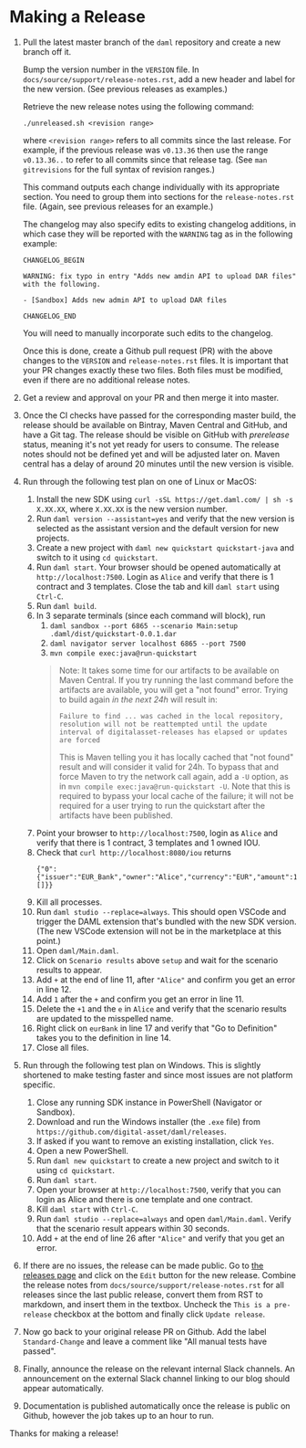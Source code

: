 # Making a Release

1. Pull the latest master branch of the `daml` repository and create a new branch off it.

   Bump the version number in the `VERSION` file.
   In `docs/source/support/release-notes.rst`, add a new header and label for
   the new version. (See previous releases as examples.)

   Retrieve the new release notes using the following command:

      `./unreleased.sh <revision range>`

   where `<revision range>` refers to all commits since the last release.
   For example, if the previous release was `v0.13.36` then use the range `v0.13.36..`
   to refer to all commits since that release tag.
   (See `man gitrevisions` for the full syntax of revision ranges.)

   This command outputs each change individually with its appropriate section.
   You need to group them into sections for the `release-notes.rst` file.
   (Again, see previous releases for an example.)

   The changelog may also specify edits to existing changelog additions,
   in which case they will be reported with the `WARNING` tag as in the following example:

       CHANGELOG_BEGIN

       WARNING: fix typo in entry "Adds new amdin API to upload DAR files" with the following.

       - [Sandbox] Adds new admin API to upload DAR files

       CHANGELOG_END

   You will need to manually incorporate such edits to the changelog.

   Once this is done, create a Github pull request (PR) with the above changes
   to the `VERSION` and `release-notes.rst` files.
   It is important that your PR changes exactly these two files.
   Both files must be modified, even if there are no additional release notes.

1. Get a review and approval on your PR and then merge it into master.

1. Once the CI checks have passed for the corresponding master build, the release
   should be available on Bintray, Maven Central and GitHub, and have a Git tag.
   The release should be visible on GitHub with _prerelease_ status, meaning it's
   not yet ready for users to consume. The release notes should not be defined yet
   and will be adjusted later on. Maven central has a delay of around 20 minutes
   until the new version is visible.

1. Run through the following test plan on one of Linux or MacOS:

   1. Install the new SDK using `curl -sSL https://get.daml.com/ | sh -s X.XX.XX`,
      where `X.XX.XX` is the new version number.
   1. Run `daml version --assistant=yes` and verify that the new version is
      selected as the assistant version and the default version for new projects.
   1. Create a new project with `daml new quickstart quickstart-java`
      and switch to it using `cd quickstart`.
   1. Run `daml start`. Your browser should be opened automatically at
      `http://localhost:7500`. Login as `Alice` and verify that there is
      1 contract and 3 templates. Close the tab and kill `daml start` using `Ctrl-C`.
   1. Run `daml build`.
   1. In 3 separate terminals (since each command will block), run
      1. `daml sandbox --port 6865 --scenario Main:setup .daml/dist/quickstart-0.0.1.dar`
      1. `daml navigator server localhost 6865 --port 7500`
      1. `mvn compile exec:java@run-quickstart`
      > Note: It takes some time for our artifacts to be available on Maven Central. If you try running the last command before the artifacts are available, you will get a "not found" error. Trying to build again _in the next 24h_ will result in:
      > ```
      > Failure to find ... was cached in the local repository, resolution will not be reattempted until the update interval of digitalasset-releases has elapsed or updates are forced
      > ```
      > This is Maven telling you it has locally cached that "not found" result and will consider it valid for 24h. To bypass that and force Maven to try the network call again, add a `-U` option, as in `mvn compile exec:java@run-quickstart -U`. Note that this is required to bypass your local cache of the failure; it will not be required for a user trying to run the quickstart after the artifacts have been published.
   1. Point your browser to `http://localhost:7500`,
      login as `Alice` and verify that there is 1 contract, 3 templates and 1 owned IOU.
   1. Check that `curl http://localhost:8080/iou` returns
      ```
      {"0":{"issuer":"EUR_Bank","owner":"Alice","currency":"EUR","amount":100.0000000000,"observers":[]}}
      ```
   1. Kill all processes.
   1. Run `daml studio --replace=always`.
      This should open VSCode and trigger the DAML extension that's bundled with the new SDK version.
      (The new VSCode extension will not be in the marketplace at this point.)
   1. Open `daml/Main.daml`.
   1. Click on `Scenario results` above `setup` and wait for the scenario results
      to appear.
   1. Add `+` at the end of line 11, after `"Alice"` and confirm you get an
      error in line 12.
   1. Add `1` after the `+` and confirm you get an error in line 11.
   1. Delete the `+1` and the `e` in `Alice` and verify that the scenario results
      are updated to the misspelled name.
   1. Right click on `eurBank` in line 17 and verify that "Go to Definition"
      takes you to the definition in line 14.
   1. Close all files.

1. Run through the following test plan on Windows.
   This is slightly shortened to make testing faster and
   since most issues are not platform specific.

   1. Close any running SDK instance in PowerShell (Navigator or Sandbox).
   1. Download and run the Windows installer (the `.exe` file) from
      `https://github.com/digital-asset/daml/releases`.
   1. If asked if you want to remove an existing installation, click `Yes`.
   1. Open a new PowerShell.
   1. Run `daml new quickstart` to create a new project
      and switch to it using `cd quickstart`.
   1. Run `daml start`.
   1. Open your browser at `http://localhost:7500`, verify that you
      can login as Alice and there is one template and one contract.
   1. Kill `daml start` with `Ctrl-C`.
   1. Run `daml studio --replace=always` and open `daml/Main.daml`.
      Verify that the scenario result appears within 30 seconds.
   1. Add `+` at the end of line 26 after `"Alice"` and verify that you get an error.

1. If there are no issues, the release can be made public.
   Go to [the releases page](https://github.com/digital-asset/daml/releases)
   and click on the `Edit` button for the new release.
   Combine the release notes from `docs/source/support/release-notes.rst`
   for all releases since the last public release, convert them from RST to
   markdown, and insert them in the textbox.
   Uncheck the `This is a pre-release` checkbox at the bottom and finally click
   `Update release`.

1. Now go back to your original release PR on Github.
   Add the label `Standard-Change` and leave a comment like
   "All manual tests have passed".

1. Finally, announce the release on the relevant internal Slack channels.
   An announcement on the external Slack channel linking to our blog should appear
   automatically.

1. Documentation is published automatically once the release is public on Github,
   however the job takes up to an hour to run.

Thanks for making a release!
